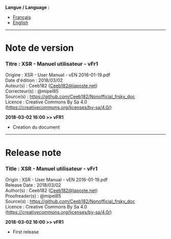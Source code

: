 **Langue / Language :**
- [Français](#FR)
- [English](#EN)

--------------------------------------------------------------------------------------

<a name="FR"></a>
# Note de version

### Titre : XSR - Manuel utilisateur - vFr1  
Origine : XSR - User Manual - vEN 2016-01-19.pdf  
Date d'édition : 2018/03/02  
Auteur(s) : Ceeb182 (Ceeb182@laposte.net)  
Correcteur(s) : @mipel85  
Source(s) : https://github.com/Ceeb182/Nonofficial_frsky_doc  
Licence : Creative Commons By Sa 4.0 (https://creativecommons.org/licenses/by-sa/4.0/)  


**2018-03-02 16:00 >> vFR1**
- Creation du document  



--------------------------------------------------------------------------------------

<a name="EN"></a>
# Release note

### Title : XSR - Manuel utilisateur - vFr1  
Origin : XSR - User Manual - vEN 2016-01-19.pdf  
Release Date : 2018/03/02  
Author(s) : Ceeb182 (Ceeb182@laposte.net)  
Proofreader(s) : @mipel85  
Source(s) : https://github.com/Ceeb182/Nonofficial_frsky_doc  
Licence : Creative Commons By Sa 4.0 (https://creativecommons.org/licenses/by-sa/4.0/)  


**2018-03-02 16:00 >> vFR1**
- First release  